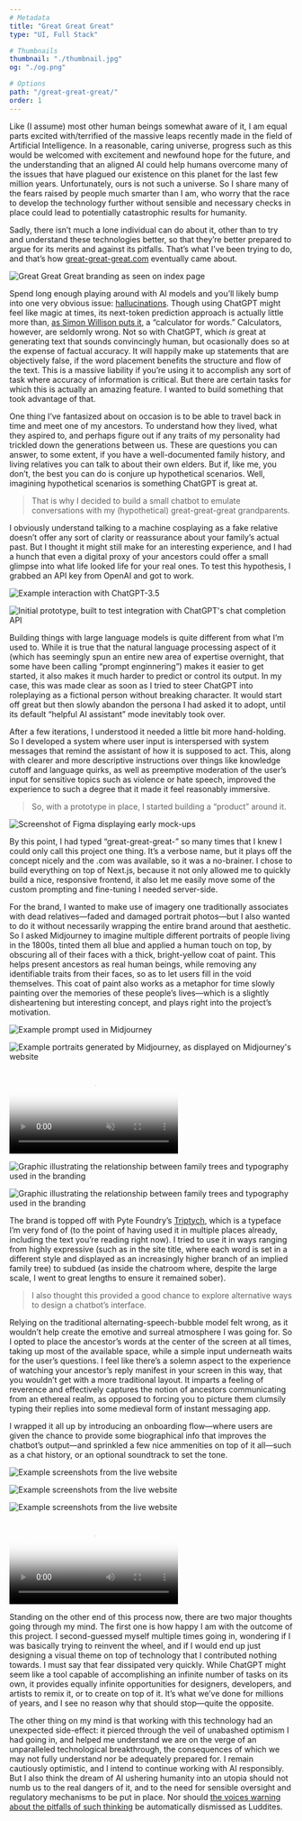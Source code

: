 ```yaml
---
# Metadata
title: "Great Great Great"
type: "UI, Full Stack"

# Thumbnails
thumbnail: "./thumbnail.jpg"
og: "./og.png"

# Options
path: "/great-great-great/"
order: 1
---
```


<article role="article">

  Like (I assume) most other human beings somewhat aware of it, I am equal parts excited with/terrified of the massive leaps recently made in the field of Artificial Intelligence. In a reasonable, caring universe, progress such as this would be welcomed with excitement and newfound hope for the future, and the understanding that an aligned AI could help humans overcome many of the issues that have plagued our existence on this planet for the last few million years. Unfortunately, ours is not such a universe. So I share many of the fears raised by people much smarter than I am, who worry that the race to develop the technology further without sensible and necessary checks in place could lead to potentially catastrophic results for humanity.

  Sadly, there isn’t much a lone individual can do about it, other than to try and understand these technologies better, so that they’re better prepared to argue for its merits and against its pitfalls. That’s what I’ve been trying to do, and that’s how [great-great-great.com](https://www.great-great-great.com) eventually came about.

</article>

![Great Great Great branding as seen on index page](images/index@2x.png)

<article role="article">

  Spend long enough playing around with AI models and you’ll likely bump into one very obvious issue: [hallucinations](https://en.wikipedia.org/wiki/Hallucination_(artificial_intelligence)). Though using ChatGPT might feel like magic at times, its next-token prediction approach is actually little more than, [as Simon Willison puts it](https://simonwillison.net/2023/Apr/2/calculator-for-words/), a “calculator for words.” Calculators, however, are seldomly wrong. Not so with ChatGPT, which *is* great at generating text that sounds convincingly human, but ocasionally does so at the expense of factual accuracy. It will happily make up statements that are objectively false, if the word placement benefits the structure and flow of the text. This is a massive liability if you’re using it to accomplish any sort of task where accuracy of information is critical. But there are certain tasks for which this is actually an amazing feature. I wanted to build something that took advantage of that.

  One thing I’ve fantasized about on occasion is to be able to travel back in time and meet one of my ancestors. To understand how they lived, what they aspired to, and perhaps figure out if any traits of my personality had trickled down the generations between us. These are questions you can answer, to some extent, if you have a well-documented family history, and living relatives you can talk to about their own elders. But if, like me, you don’t, the best you can do is conjure up hypothetical scenarios. Well, imagining hypothetical scenarios is something ChatGPT is great at.

  > That is why I decided to build a small chatbot to emulate conversations with my (hypothetical) great-great-great grandparents.

  I obviously understand talking to a machine cosplaying as a fake relative doesn’t offer any sort of clarity or reassurance about your family’s actual past. But I thought it might still make for an interesting experience, and I had a hunch that even a digital proxy of your ancestors could offer a small glimpse into what life looked life for your real ones. To test this hypothesis, I grabbed an API key from OpenAI and got to work.

</article>

![Example interaction with ChatGPT-3.5](images/chatgpt@2x.png)

![Initial prototype, built to test integration with ChatGPT's chat completion API](images/chatbot-mockup@2x.png)

<article role="article">

  Building things with large language models is quite different from what I’m used to. While it is true that the natural language processing aspect of it (which has seemingly spun an entire new area of expertise overnight, that some have been calling “prompt enginnering”) makes it easier to get started, it also makes it much harder to predict or control its output. In my case, this was made clear as soon as I tried to steer ChatGPT into roleplaying as a fictional person without breaking character. It would start off great but then slowly abandon the persona I had asked it to adopt, until its default “helpful AI assistant” mode inevitably took over.

  After a few iterations, I understood it needed a little bit more hand-holding. So I developed a system where user input is interspersed with system messages that remind the assistant of how it is supposed to act. This, along with clearer and more descriptive instructions over things like knowledge cutoff and language quirks, as well as preemptive moderation of the user’s input for sensitive topics such as violence or hate speech, improved the experience to such a degree that it made it feel reasonably immersive.

  > So, with a prototype in place, I started building a “product” around it.

</article>

![Screenshot of Figma displaying early mock-ups](images/figma@2x.png)

<article role="article">

  By this point, I had typed “great-great-great-” so many times that I knew I could only call this project one thing. It’s a verbose name, but it plays off the concept nicely and the .com was available, so it was a no-brainer. I chose to build everything on top of Next.js, because it not only allowed me to quickly build a nice, responsive frontend, it also let me easily move some of the custom prompting and fine-tuning I needed server-side.

  For the brand, I wanted to make use of imagery one traditionally associates with dead relatives—faded and damaged portrait photos—but I also wanted to do it without necessarily wrapping the entire brand around that aesthetic. So I asked Midjourney to imagine multiple different portraits of people living in the 1800s, tinted them all blue and applied a human touch on top, by obscuring all of their faces with a thick, bright-yellow coat of paint. This helps present ancestors as real human beings, while removing any identifiable traits from their faces, so as to let users fill in the void themselves. This coat of paint also works as a metaphor for time slowly painting over the memories of these people’s lives—which is a slightly disheartening but interesting concept, and plays right into the project’s motivation.

</article>

![Example prompt used in Midjourney](images/midjourney-prompt@2x.jpg)

![Example portraits generated by Midjourney, as displayed on Midjourney's website](images/midjourney-grid@2x.jpg)

<video controls muted playsinline autoplay loop preload poster="/videos/great-great-great/portraits.jpg">
  <source src="/videos/great-great-great/portraits.mp4" type="video/mp4" />
</video>

![Graphic illustrating the relationship between family trees and typography used in the branding](images/family-tree-1@2x.png)

![Graphic illustrating the relationship between family trees and typography used in the branding](images/family-tree-2@2x.png)

<article role="article">

  The brand is topped off with Pyte Foundry’s [Triptych](https://thepytefoundry.net/typefaces/triptych/), which is a typeface I’m very fond of (to the point of having used it in multiple places already, including the text you’re reading right now). I tried to use it in ways ranging from highly expressive (such as in the site title, where each word is set in a different style and displayed as an increasingly higher branch of an implied family tree) to subdued (as inside the chatroom where, despite the large scale, I went to great lengths to ensure it remained sober).

  > I also thought this provided a good chance to explore alternative ways to design a chatbot’s interface.

  Relying on the traditional alternating-speech-bubble model felt wrong, as it wouldn’t help create the emotive and surreal atmosphere I was going for. So I opted to place the ancestor’s words at the center of the screen at all times, taking up most of the available space, while a simple input underneath waits for the user’s questions. I feel like there’s a solemn aspect to the experience of watching your ancestor’s reply manifest in your screen in this way, that you wouldn’t get with a more traditional layout. It imparts a feeling of reverence and effectively captures the notion of ancestors communicating from an ethereal realm, as opposed to forcing you to picture them clumsily typing their replies into some medieval form of instant messaging app.

  I wrapped it all up by introducing an onboarding flow—where users are given the chance to provide some biographical info that improves the chatbot’s output—and sprinkled a few nice ammenities on top of it all—such as a chat history, or an optional soundtrack to set the tone.

</article>


![Example screenshots from the live website](images/screens-1@2x.png)

![Example screenshots from the live website](images/screens-2@2x.png)

![Example screenshots from the live website](images/screens-3@2x.png)

<video controls playsinline loop preload="metadata" poster="/videos/great-great-great/walkthrough.png">
  <source src="/videos/great-great-great/walkthrough.mp4" type="video/mp4" />
</video>

<article role="article">

  Standing on the other end of this process now, there are two major thoughts going through my mind. The first one is how happy I am with the outcome of this project. I second-guessed myself multiple times going in, wondering if I was basically trying to reinvent the wheel, and if I would end up just designing a visual theme on top of technology that I contributed nothing towards. I must say that fear dissipated very quickly. While ChatGPT might seem like a tool capable of accomplishing an infinite number of tasks on its own, it provides equally infinite opportunities for designers, developers, and artists to remix it, or to create on top of it. It’s what we’ve done for millions of years, and I see no reason why that should stop—quite the opposite.

  The other thing on my mind is that working with this technology had an unexpected side-effect: it pierced through the veil of unabashed optimism I had going in, and helped me understand we are on the verge of an unparalleled technological breakthrough, the consequences of which we may not fully understand nor be adequately prepared for. I remain cautiously optimistic, and I intend to continue working with AI responsibly. But I also think the dream of AI ushering humanity into an utopia should not numb us to the real dangers of it, and to the need for sensible oversight and regulatory mechanisms to be put in place. Nor should [the voices warning about the pitfalls of such thinking](https://time.com/6273743/thinking-that-could-doom-us-with-ai/) be automatically dismissed as Luddites.

</article>